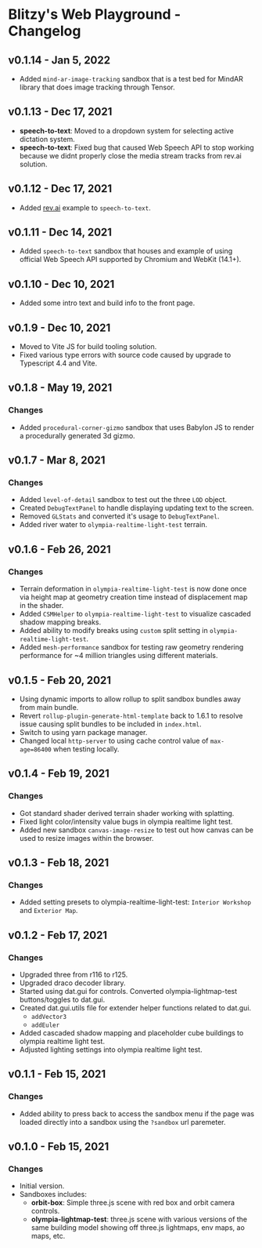 # Blitzy's Web Playground - Changelog

## v0.1.14 - Jan 5, 2022

- Added `mind-ar-image-tracking` sandbox that is a test bed for MindAR library that does image tracking through Tensor.

## v0.1.13 - Dec 17, 2021

- **speech-to-text**: Moved to a dropdown system for selecting active dictation system.
- **speech-to-text**: Fixed bug that caused Web Speech API to stop working because we didnt properly close the media stream tracks from rev.ai solution.

## v0.1.12 - Dec 17, 2021

- Added [rev.ai](https://www.rev.ai/) example to `speech-to-text`.

## v0.1.11 - Dec 14, 2021

- Added `speech-to-text` sandbox that houses and example of using official Web Speech API supported by Chromium and WebKit (14.1+).

## v0.1.10 - Dec 10, 2021

- Added some intro text and build info to the front page.

## v0.1.9 - Dec 10, 2021

- Moved to Vite JS for build tooling solution.
- Fixed various type errors with source code caused by upgrade to Typescript 4.4 and Vite.

## v0.1.8 - May 19, 2021

### Changes

- Added `procedural-corner-gizmo` sandbox that uses Babylon JS to render a procedurally generated 3d gizmo.

## v0.1.7 - Mar 8, 2021

### Changes

- Added `level-of-detail` sandbox to test out the three `LOD` object.
- Created `DebugTextPanel` to handle displaying updating text to the screen.
- Removed `GLStats` and converted it's usage to `DebugTextPanel`.
- Added river water to `olympia-realtime-light-test` terrain.

## v0.1.6 - Feb 26, 2021

### Changes

- Terrain deformation in `olympia-realtime-light-test` is now done once via height map at geometry creation time instead of displacement map in the shader.
- Added `CSMHelper` to `olympia-realtime-light-test` to visualize cascaded shadow mapping breaks.
- Added ability to modify breaks using `custom` split setting in `olympia-realtime-light-test`.
- Added `mesh-performance` sandbox for testing raw geometry rendering performance for ~4 million triangles using different materials.

## v0.1.5 - Feb 20, 2021

- Using dynamic imports to allow rollup to split sandbox bundles away from main bundle.
- Revert `rollup-plugin-generate-html-template` back to 1.6.1 to resolve issue causing split bundles to be included in `index.html`.
- Switch to using yarn package manager.
- Changed local `http-server` to using cache control value of `max-age=86400` when testing locally.

## v0.1.4 - Feb 19, 2021

### Changes

- Got standard shader derived terrain shader working with splatting.
- Fixed light color/intensity value bugs in olympia realtime light test.
- Added new sandbox `canvas-image-resize` to test out how canvas can be used to resize images within the browser.

## v0.1.3 - Feb 18, 2021

### Changes

- Added setting presets to olympia-realtime-light-test: `Interior Workshop` and `Exterior Map`.

## v0.1.2 - Feb 17, 2021

### Changes

- Upgraded three from r116 to r125.
- Upgraded draco decoder library.
- Started using dat.gui for controls. Converted olympia-lightmap-test buttons/toggles to dat.gui.
- Created dat.gui.utils file for extender helper functions related to dat.gui.
  - `addVector3`
  - `addEuler`
- Added cascaded shadow mapping and placeholder cube buildings to olympia realtime light test.
- Adjusted lighting settings into olympia realtime light test.
  
## v0.1.1 - Feb 15, 2021

### Changes

- Added ability to press back to access the sandbox menu if the page was loaded directly into a sandbox using the `?sandbox` url paremeter.

## v0.1.0 - Feb 15, 2021

### Changes

- Initial version.
- Sandboxes includes:
  - **orbit-box**: Simple three.js scene with red box and orbit camera controls.
  - **olympia-lightmap-test**: three.js scene with various versions of the same building model showing off three.js lightmaps, env maps, ao maps, etc.